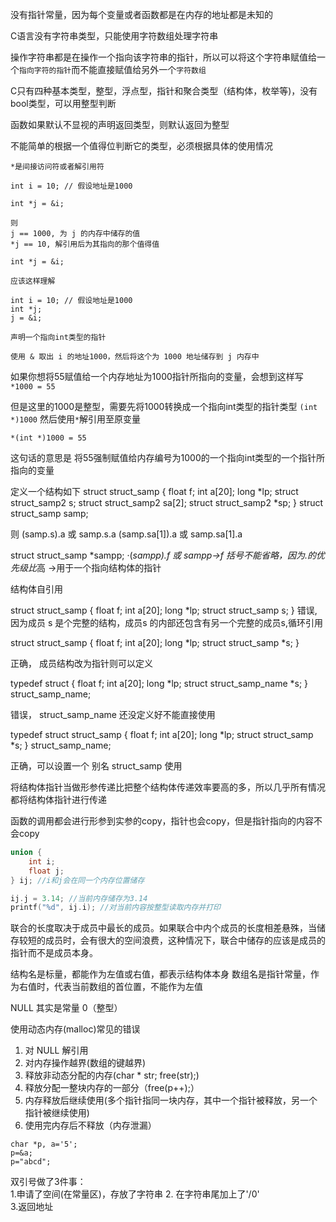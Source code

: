 没有指针常量，因为每个变量或者函数都是在内存的地址都是未知的

C语言没有字符串类型，只能使用字符数组处理字符串

操作字符串都是在操作一个指向该字符串的指针，所以可以将这个字符串赋值给一个`指向字符的指针`而不能直接赋值给另外一个`字符数组`

C只有四种基本类型，整型，浮点型，指针和聚合类型（结构体，枚举等)，没有bool类型，可以用整型判断

函数如果默认不显视的声明返回类型，则默认返回为整型

不能简单的根据一个值得位判断它的类型，必须根据具体的使用情况


`*是间接访问符或者解引用符`
```
int i = 10; // 假设地址是1000

int *j = &i;

则
j == 1000, 为 j 的内存中储存的值
*j == 10, 解引用后为其指向的那个值得值

```

`int *j = &i;`

```
应该这样理解

int i = 10; // 假设地址是1000
int *j;
j = &i;

声明一个指向int类型的指针

使用 & 取出 i 的地址1000，然后将这个为 1000 地址储存到 j 内存中
```



如果你想将55赋值给一个内存地址为1000指针所指向的变量，会想到这样写
`*1000 = 55`

但是这里的1000是整型，需要先将1000转换成一个指向int类型的指针类型  `(int *)1000` 然后使用`*`解引用至原变量

`*(int *)1000 = 55`

这句话的意思是 将55强制赋值给内存编号为1000的一个指向int类型的一个指针所指向的变量


定义一个结构如下
struct struct_samp {
    float f;
    int a[20];
    long *lp;
    struct struct_samp2 s;
    struct struct_samp2 sa[2];
    struct struct_samp2 *sp;
}
struct struct_samp samp;

则
(samp.s).a 或 samp.s.a
(samp.sa[1]).a 或 samp.sa[1].a

struct struct_samp *sampp;
·(*sampp).f 或 sampp->f
括号不能省略，因为.的优先级比*高
->用于一个指向结构体的指针



结构体自引用

struct struct_samp {
    float f;
    int a[20];
    long *lp;
    struct struct_samp s;
}
错误, 因为成员 s 是个完整的结构，成员s 的内部还包含有另一个完整的成员s,循环引用

struct struct_samp {
    float f;
    int a[20];
    long *lp;
    struct struct_samp *s;
}

正确， 成员结构改为指针则可以定义

typedef struct {
    float f;
    int a[20];
    long *lp;
    struct struct_samp_name *s;
} struct_samp_name;

错误， struct_samp_name 还没定义好不能直接使用

typedef struct struct_samp {
    float f;
    int a[20];
    long *lp;
    struct struct_samp *s;
} struct_samp_name;

正确，可以设置一个 别名 struct_samp 使用


将结构体指针当做形参传递比把整个结构体传递效率要高的多，所以几乎所有情况都将结构体指针进行传递

函数的调用都会进行形参到实参的copy，指针也会copy，但是指针指向的内容不会copy

```c
union {
    int i;
    float j;
} ij; //i和j会在同一个内存位置储存

ij.j = 3.14; //当前内存储存为3.14
printf("%d", ij.i); //对当前内容按整型读取内存并打印
```
联合的长度取决于成员中最长的成员。如果联合中内个成员的长度相差悬殊，当储存较短的成员时，会有很大的空间浪费，这种情况下，联合中储存的应该是成员的指针而不是成员本身。

结构名是标量，都能作为左值或右值，都表示结构体本身
数组名是指针常量，作为右值时，代表当前数组的首位置，不能作为左值


NULL 其实是常量 0（整型）

使用动态内存(malloc)常见的错误

1. 对 NULL 解引用
2. 对内存操作越界(数组的键越界)
3. 释放非动态分配的内存(char * str; free(str);)
4. 释放分配一整块内存的一部分（free(p++);）
5. 内存释放后继续使用(多个指针指同一块内存，其中一个指针被释放，另一个指针被继续使用)
6. 使用完内存后不释放（内存泄漏）


```
char *p, a='5';
p=&a;
p="abcd"; 
```
双引号做了3件事：  
1.申请了空间(在常量区)，存放了字符串 
2. 在字符串尾加上了'/0'    
3.返回地址